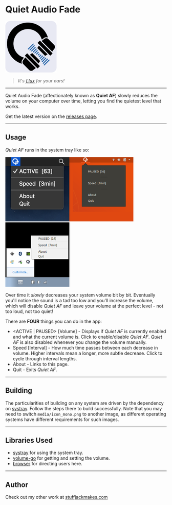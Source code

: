 # Quiet Audio Fade

<img src="./media/Quiet-Audio-Fade_logo.svg" width="160" height="160" alt="Quiet Audio Fade logo">

> *It's [f.lux](https://justgetflux.com) for your ears!*

---

Quiet Audio Fade (affectionately known as **Quiet AF**) slowly reduces the volume on your computer over time, letting you find the quietest level that works.

Get the latest version on the [releases page](https://github.com/StuffJackMakes/Quiet-Audio-Fade/releases/tag/v1.0).

---

## Usage
*Quiet AF* runs in the system tray like so:

<img src="./media/screenshots/mac.png" width="200px" height="200px"><img src="./media/screenshots/ubuntu.png" width="200px" height="200px"><img src="./media/screenshots/windows.png" width="200px" height="200px">

Over time it *slowly* decreases your system volume bit by bit. Eventually you'll notice the sound is a tad too low and you'll increase the volume, which will disable *Quiet AF* and leave your volume at the perfect level - not too loud, not too quiet!

There are **FOUR** things you can do in the app:
* <ACTIVE | PAUSED> [Volume] - Displays if *Quiet AF* is currently enabled and what the current volume is. Click to enable/disable *Quiet AF*. *Quiet AF* is also disabled whenever you change the volume manually.
* Speed [Interval] - How much time passes between each decrease in volume. Higher intervals mean a longer, more subtle decrease. Click to cycle through interval lengths.
* About - Links to this page.
* Quit - Exits *Quiet AF*.

---

## Building
The particularities of building on any system are driven by the dependency on [systray](https://github.com/getlantern/systray). Follow the steps there to build successfully. Note that you may need to switch `media/icon_mono.png` to another image, as different operating systems have different requirements for such images.

---

## Libraries Used
* [systray](https://github.com/getlantern/systray) for using the system tray.
* [volume-go](https://github.com/itchyny/volume-go) for getting and setting the volume.
* [browser](https://github.com/pkg/browser) for directing users here.

---

## Author
Check out my other work at [stuffjackmakes.com](https://stuffjackmakes.com)
